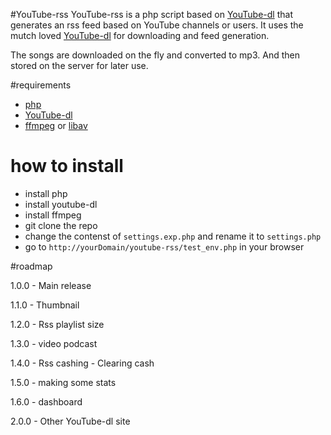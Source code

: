 #YouTube-rss
YouTube-rss is a php script based on [YouTube-dl](https://rg3.github.io/youtube-dl/) that generates an rss feed based on YouTube channels or users.
It uses the mutch loved [YouTube-dl](https://rg3.github.io/youtube-dl/) for downloading and feed generation.

The songs are downloaded on the fly and converted to mp3. And then stored on the server for later use.

#requirements
* [php](php.net)
* [YouTube-dl](https://rg3.github.io/youtube-dl/)
* [ffmpeg](https://www.ffmpeg.org/) or [libav](https://libav.org/)

# how to install
* install php
* install youtube-dl
* install ffmpeg
* git clone the repo
* change the contenst of `settings.exp.php` and rename it to `settings.php`
* go to `http://yourDomain/youtube-rss/test_env.php` in your browser

#roadmap

1.0.0 - 
Main release

1.1.0 - 
Thumbnail

1.2.0 - 
Rss playlist size

1.3.0 - 
video podcast

1.4.0 - 
Rss cashing - 
Clearing cash

1.5.0 - 
making some stats

1.6.0 - 
dashboard

2.0.0 - 
Other YouTube-dl site


